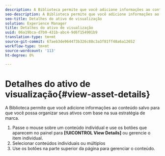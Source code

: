 ```yaml
---
description: A Biblioteca permite que você adicione informações ao conteúdo salvo para que você possa organizar seus ativos com base na sua estratégia de marca.
seo-description: A Biblioteca permite que você adicione informações ao conteúdo salvo para que você possa organizar seus ativos com base na sua estratégia de marca.
seo-title: Detalhes do ativo de visualização
solution: Experience Manager
title: Detalhes do ativo de visualização
uuid: 06a19bca-d7b9-431b-abc4-9d6f154901b9
translation-type: tm+mt
source-git-commit: 67aeb3de964473b326c88c3a3f81ff48a6a12652
workflow-type: tm+mt
source-wordcount: '113'
ht-degree: 0%

---
```



# Detalhes do ativo de visualização{#view-asset-details}

A Biblioteca permite que você adicione informações ao conteúdo salvo para que você possa organizar seus ativos com base na sua estratégia de marca.

1. Passe o mouse sobre um conteúdo individual e use os botões que aparecem no painel para **[!UICONTROL View Details]** ou gerencie o item individual.
1. Selecionar conteúdos individuais ou múltiplos
1. Use os botões na parte superior da página para gerenciar o conteúdo.
